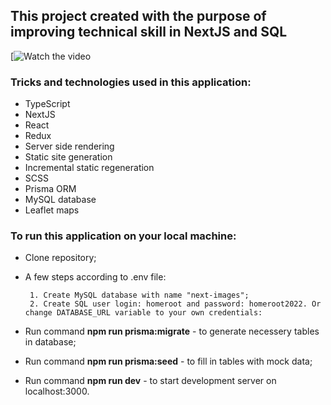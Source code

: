 ## This project created with the purpose of improving technical skill in NextJS and SQL

[![Watch the video]("/README/next-images-demo.avi")


### Tricks and technologies used in this application:
* TypeScript
* NextJS
* React
* Redux
* Server side rendering
* Static site generation
* Incremental static regeneration
* SCSS
* Prisma ORM
* MySQL database
* Leaflet maps

### To run this application on your local machine:
 - Clone repository;
 - A few steps according to .env file:

		1. Create MySQL database with name "next-images";
		2. Create SQL user login: homeroot and password: homeroot2022. Or change DATABASE_URL variable to your own credentials:

 - Run command **npm run prisma:migrate** - to generate necessery tables in database;
 - Run command **npm run prisma:seed** - to fill in tables with mock data;
 - Run command **npm run dev** - to start development server on localhost:3000.
